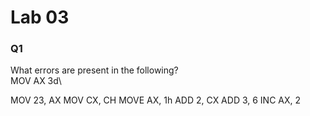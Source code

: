 # Lab 03
### Q1
What errors are present in the following?\
MOV AX 3d\

MOV 23, AX
MOV CX, CH
MOVE AX, 1h
ADD 2, CX
ADD 3, 6
INC AX, 2
